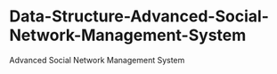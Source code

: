 # Data-Structure-Advanced-Social-Network-Management-System
Advanced Social Network Management System

